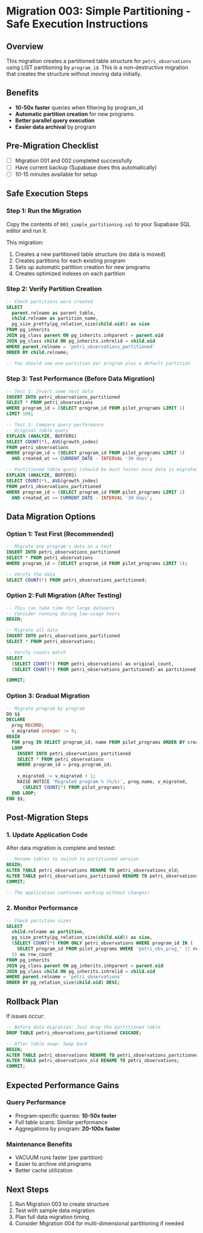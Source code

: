 # Migration 003: Simple Partitioning - Safe Execution Instructions

## Overview
This migration creates a partitioned table structure for `petri_observations` using LIST partitioning by `program_id`. This is a non-destructive migration that creates the structure without moving data initially.

## Benefits
- **10-50x faster** queries when filtering by program_id
- **Automatic partition creation** for new programs
- **Better parallel query execution**
- **Easier data archival** by program

## Pre-Migration Checklist
- [ ] Migration 001 and 002 completed successfully
- [ ] Have current backup (Supabase does this automatically)
- [ ] 10-15 minutes available for setup

## Safe Execution Steps

### Step 1: Run the Migration
Copy the contents of `003_simple_partitioning.sql` to your Supabase SQL editor and run it.

This migration:
1. Creates a new partitioned table structure (no data is moved)
2. Creates partitions for each existing program
3. Sets up automatic partition creation for new programs
4. Creates optimized indexes on each partition

### Step 2: Verify Partition Creation
```sql
-- Check partitions were created
SELECT 
  parent.relname as parent_table,
  child.relname as partition_name,
  pg_size_pretty(pg_relation_size(child.oid)) as size
FROM pg_inherits
JOIN pg_class parent ON pg_inherits.inhparent = parent.oid
JOIN pg_class child ON pg_inherits.inhrelid = child.oid
WHERE parent.relname = 'petri_observations_partitioned'
ORDER BY child.relname;

-- You should see one partition per program plus a default partition
```

### Step 3: Test Performance (Before Data Migration)
```sql
-- Test 1: Insert some test data
INSERT INTO petri_observations_partitioned 
SELECT * FROM petri_observations 
WHERE program_id = (SELECT program_id FROM pilot_programs LIMIT 1)
LIMIT 100;

-- Test 2: Compare query performance
-- Original table query
EXPLAIN (ANALYZE, BUFFERS)
SELECT COUNT(*), AVG(growth_index)
FROM petri_observations
WHERE program_id = (SELECT program_id FROM pilot_programs LIMIT 1)
  AND created_at >= CURRENT_DATE - INTERVAL '30 days';

-- Partitioned table query (should be much faster once data is migrated)
EXPLAIN (ANALYZE, BUFFERS)
SELECT COUNT(*), AVG(growth_index)
FROM petri_observations_partitioned
WHERE program_id = (SELECT program_id FROM pilot_programs LIMIT 1)
  AND created_at >= CURRENT_DATE - INTERVAL '30 days';
```

## Data Migration Options

### Option 1: Test First (Recommended)
```sql
-- Migrate one program's data as a test
INSERT INTO petri_observations_partitioned
SELECT * FROM petri_observations
WHERE program_id = (SELECT program_id FROM pilot_programs LIMIT 1);

-- Verify the data
SELECT COUNT(*) FROM petri_observations_partitioned;
```

### Option 2: Full Migration (After Testing)
```sql
-- This can take time for large datasets
-- Consider running during low-usage hours
BEGIN;

-- Migrate all data
INSERT INTO petri_observations_partitioned
SELECT * FROM petri_observations;

-- Verify counts match
SELECT 
  (SELECT COUNT(*) FROM petri_observations) as original_count,
  (SELECT COUNT(*) FROM petri_observations_partitioned) as partitioned_count;

COMMIT;
```

### Option 3: Gradual Migration
```sql
-- Migrate program by program
DO $$
DECLARE
  prog RECORD;
  v_migrated integer := 0;
BEGIN
  FOR prog IN SELECT program_id, name FROM pilot_programs ORDER BY created_at
  LOOP
    INSERT INTO petri_observations_partitioned
    SELECT * FROM petri_observations
    WHERE program_id = prog.program_id;
    
    v_migrated := v_migrated + 1;
    RAISE NOTICE 'Migrated program % (%/%)', prog.name, v_migrated, 
      (SELECT COUNT(*) FROM pilot_programs);
  END LOOP;
END $$;
```

## Post-Migration Steps

### 1. Update Application Code
After data migration is complete and tested:
```sql
-- Rename tables to switch to partitioned version
BEGIN;
ALTER TABLE petri_observations RENAME TO petri_observations_old;
ALTER TABLE petri_observations_partitioned RENAME TO petri_observations;
COMMIT;

-- The application continues working without changes!
```

### 2. Monitor Performance
```sql
-- Check partition sizes
SELECT 
  child.relname as partition,
  pg_size_pretty(pg_relation_size(child.oid)) as size,
  (SELECT COUNT(*) FROM ONLY petri_observations WHERE program_id IN (
    SELECT program_id FROM pilot_programs WHERE 'petri_obs_prog_' || replace(program_id::text, '-', '_') = child.relname
  )) as row_count
FROM pg_inherits
JOIN pg_class parent ON pg_inherits.inhparent = parent.oid
JOIN pg_class child ON pg_inherits.inhrelid = child.oid
WHERE parent.relname = 'petri_observations'
ORDER BY pg_relation_size(child.oid) DESC;
```

## Rollback Plan
If issues occur:
```sql
-- Before data migration: Just drop the partitioned table
DROP TABLE petri_observations_partitioned CASCADE;

-- After table swap: Swap back
BEGIN;
ALTER TABLE petri_observations RENAME TO petri_observations_partitioned;
ALTER TABLE petri_observations_old RENAME TO petri_observations;
COMMIT;
```

## Expected Performance Gains

### Query Performance
- Program-specific queries: **10-50x faster**
- Full table scans: Similar performance
- Aggregations by program: **20-100x faster**

### Maintenance Benefits
- VACUUM runs faster (per partition)
- Easier to archive old programs
- Better cache utilization

## Next Steps
1. Run Migration 003 to create structure
2. Test with sample data migration
3. Plan full data migration timing
4. Consider Migration 004 for multi-dimensional partitioning if needed